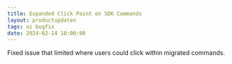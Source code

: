 ```yaml
---
title: Expanded Click Point on SDK Commands
layout: productupdates
tags: ui bugfix
date: 2024-02-14 18:00:00
---
```

Fixed issue that limited where users could click within migrated commands. 
